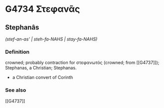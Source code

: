 # G4734 Στεφανᾶς

## Stephanâs

_(stef-an-as' | steh-fa-NAHS | stay-fa-NAHS)_

### Definition

crowned; probably contraction for στεφανωτός (crowned; from [[G4737]]); Stephanas, a Christian; Stephanas.

- a Christian convert of Corinth

### See also

[[G4737]]

